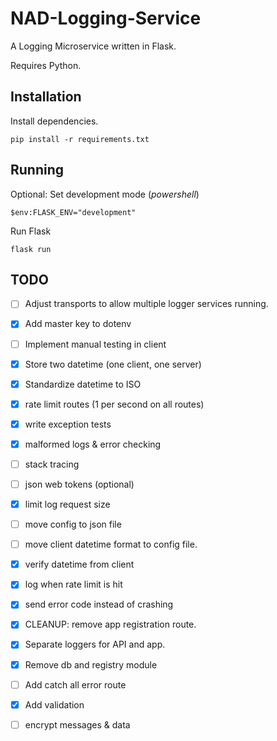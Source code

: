 # NAD-Logging-Service

A Logging Microservice written in Flask.

Requires Python.

## Installation

Install dependencies.

```
pip install -r requirements.txt
```

## Running

Optional: Set development mode (_powershell_)

```
$env:FLASK_ENV="development"
```

Run Flask

```
flask run
```

## TODO

- [ ] Adjust transports to allow multiple logger services running.
- [x] Add master key to dotenv
- [ ] Implement manual testing in client
- [x] Store two datetime (one client, one server)
- [x] Standardize datetime to ISO
- [x] rate limit routes (1 per second on all routes)
- [x] write exception tests
- [x] malformed logs & error checking
- [ ] stack tracing
- [ ] json web tokens (optional)
- [x] limit log request size
- [ ] move config to json file
- [ ] move client datetime format to config file.
- [x] verify datetime from client
- [x] log when rate limit is hit
- [x] send error code instead of crashing

- [x] CLEANUP: remove app registration route.
- [x] Separate loggers for API and app.
- [x] Remove db and registry module
- [ ] Add catch all error route
- [x] Add validation
- [ ] encrypt messages & data
